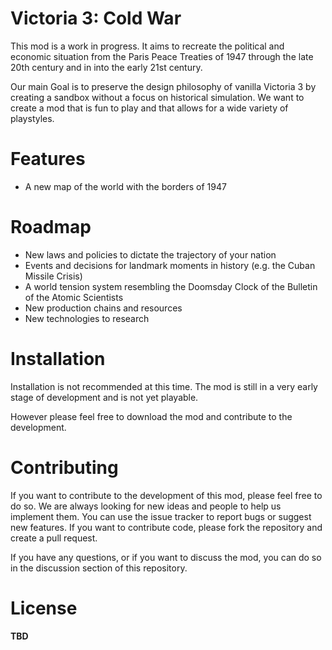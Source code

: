 # Victoria 3: Cold War

This mod is a work in progress. It aims to recreate the political and economic situation from the Paris Peace Treaties of 1947 through the late 20th century and in into the early 21st century. 

Our main Goal is to preserve the design philosophy of vanilla Victoria 3 by creating a sandbox without a focus on historical simulation. We want to create a mod that is fun to play and that allows for a wide variety of playstyles.

# Features

* A new map of the world with the borders of 1947

# Roadmap

* New laws and policies to dictate the trajectory of your nation
* Events and decisions for landmark moments in history (e.g. the Cuban Missile Crisis)
* A world tension system resembling the Doomsday Clock of the Bulletin of the Atomic Scientists
* New production chains and resources
* New technologies to research
  
# Installation
Installation is not recommended at this time. The mod is still in a very early stage of development and is not yet playable.

However please feel free to download the mod and contribute to the development.

# Contributing
If you want to contribute to the development of this mod, please feel free to do so. We are always looking for new ideas and people to help us implement them. You can use the issue tracker to report bugs or suggest new features. If you want to contribute code, please fork the repository and create a pull request.

If you have any questions, or if you want to discuss the mod, you can do so in the discussion section of this repository.

# License
**TBD**